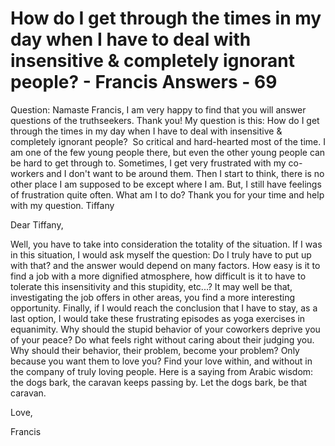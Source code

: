 # How do I get through the times in my day when I have to deal with insensitive & completely ignorant people? - Francis Answers - 69

Question: Namaste Francis, I am very happy to find that you will answer questions of the truthseekers. Thank you! My question is this: How do I get through the times in my day when I have to deal with insensitive & completely ignorant people?  So critical and hard-hearted most of the time. I am one of the few young people there, but even the other young people can be hard to get through to. Sometimes, I get very frustrated with my co-workers and I don't want to be around them. Then I start to think, there is no other place I am supposed to be except where I am. But, I still have feelings of frustration quite often. What am I to do? Thank you for your time and help with my question. Tiffany

Dear Tiffany,

Well, you have to take into consideration the totality of the situation. If I was in this situation, I would ask myself the question: Do I truly have to put up with that? and the answer would depend on many factors. How easy is it to find a job with a more dignified atmosphere, how difficult is it to have to tolerate this insensitivity and this stupidity, etc...? It may well be that, investigating the job offers in other areas, you find a more interesting opportunity. Finally, if I would reach the conclusion that I have to stay, as a last option, I would take these frustrating episodes as yoga exercises in equanimity. Why should the stupid behavior of your coworkers deprive you of your peace? Do what feels right without caring about their judging you. Why should their behavior, their problem, become your problem? Only because you want them to love you? Find your love within, and without in the company of truly loving people. Here is a saying from Arabic wisdom: the dogs bark, the caravan keeps passing by. Let the dogs bark, be that caravan.

Love,

Francis

